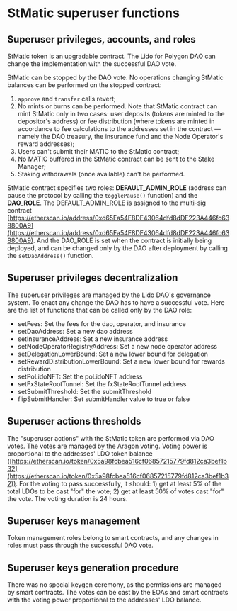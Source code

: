 # StMatic superuser functions

<!--  -->

## Superuser privileges, accounts, and roles

StMatic token is an upgradable contract. The Lido for Polygon DAO can change the implementation with the successful DAO vote.

StMatic can be stopped by the DAO vote. No operations changing StMatic balances can be performed on the stopped contract:
1. `approve` and `transfer` calls revert;
2. No mints or burns can be performed. Note that StMatic contract can mint StMatic only in two cases: 
   user deposits (tokens are minted to the depositor's address) or 
   fee distribution (where tokens are minted in accordance to fee calculations to the addresses set in the contract — namely the DAO treasury, the insurance fund and the Node Operator's reward addresses);
3. Users can't submit their MATIC to the StMatic contract;
4. No MATIC buffered in the StMatic contract can be sent to the Stake Manager;
5. Staking withdrawals (once available) can't be performed.

StMatic contract specifies two roles: **DEFAULT_ADMIN_ROLE** (address can pause the protocol by calling the `togglePause()` function) 
and the **DAO_ROLE**. The DEFAULT_ADMIN_ROLE is assigned to the multi-sig contract [https://etherscan.io/address/0xd65Fa54F8DF43064dfd8dDF223A446fc638800A9](https://etherscan.io/address/0xd65Fa54F8DF43064dfd8dDF223A446fc638800A9). 
And the DAO_ROLE is set when the contract is initially being deployed, and can be changed only by the DAO after deployment
by calling the `setDaoAddress()` function.


## Superuser privileges decentralization

The superuser privileges are managed by the Lido DAO's governance system. To enact any change the DAO has to have a successful vote.
Here are the list of functions that can be called only by the DAO role:
- setFees: Set the fees for the dao, operator, and insurance
- setDaoAddress: Set a new dao address
- setInsuranceAddress: Set a new insurance address
- setNodeOperatorRegistryAddress: Set a new node operator address
- setDelegationLowerBound: Set a new lower bound for delegation
- setRewardDistributionLowerBound: Set a new lower bound for rewards distribution
- setPoLidoNFT: Set the poLidoNFT address
- setFxStateRootTunnel: Set the fxStateRootTunnel address
- setSubmitThreshold: Set the submitThreshold
- flipSubmitHandler: Set submitHandler value to true or false

## Superuser actions thresholds

The "superuser actions" with the StMatic token are performed via DAO votes. The votes are managed by the Aragon voting. 
Voting power is proportional to the addresses' LDO token balance ([https://etherscan.io/token/0x5a98fcbea516cf06857215779fd812ca3bef1b32](https://etherscan.io/token/0x5a98fcbea516cf06857215779fd812ca3bef1b32)). 
For the voting to pass successfully, it should: 1) get at least 5% of the total LDOs to be cast "for" the vote; 2) get at least 50% of votes cast "for" the vote. 
The voting duration is 24 hours.


## Superuser keys management

Token management roles belong to smart contracts, and any changes in roles must pass through the successful DAO vote.

## Superuser keys generation procedure

There was no special keygen ceremony, as the permissions are managed by smart contracts. The votes can be cast by the EOAs and smart contracts with the voting power proportional to the addresses' LDO balance.

